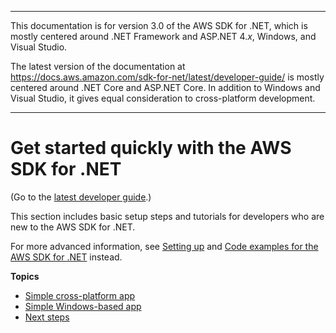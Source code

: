 --------

This documentation is for version 3\.0 of the AWS SDK for \.NET, which is mostly centered around \.NET Framework and ASP\.NET 4\.*x*, Windows, and Visual Studio\.

The latest version of the documentation at [https://docs\.aws\.amazon\.com/sdk\-for\-net/latest/developer\-guide/](https://docs.aws.amazon.com/sdk-for-net/latest/developer-guide/welcome.html) is mostly centered around \.NET Core and ASP\.NET Core\. In addition to Windows and Visual Studio, it gives equal consideration to cross\-platform development\.

--------

# Get started quickly with the AWS SDK for \.NET<a name="quick-start"></a>

\(Go to the [latest developer guide](https://docs.aws.amazon.com/sdk-for-net/latest/developer-guide/quick-start.html)\.\)

This section includes basic setup steps and tutorials for developers who are new to the AWS SDK for \.NET\.

For more advanced information, see [Setting up](net-dg-setup.md) and [Code examples for the AWS SDK for \.NET](tutorials-examples.md) instead\.

**Topics**
+ [Simple cross\-platform app](quick-start-s3-1-cross.md)
+ [Simple Windows\-based app](quick-start-s3-1-winvs.md)
+ [Next steps](quick-start-next-steps.md)